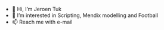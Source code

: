 - 👋 Hi, I’m Jeroen Tuk
- 👀 I’m interested in Scripting, Mendix modelling and Football
- 📫 Reach me with e-mail

<!---
jeroentuk/jeroentuk is a ✨ special ✨ repository because its `README.md` (this file) appears on your GitHub profile.
You can click the Preview link to take a look at your changes.
--->
